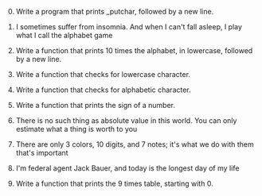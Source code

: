0. Write a program that prints _putchar, followed by a new line.

1. I sometimes suffer from insomnia. And when I can't fall asleep, I play what I call the alphabet game

2. Write a function that prints 10 times the alphabet, in lowercase, followed by a new line.

3. Write a function that checks for lowercase character.

4. Write a function that checks for alphabetic character.

5. Write a function that prints the sign of a number.

6. There is no such thing as absolute value in this world. You can only estimate what a thing is worth to you

7. There are only 3 colors, 10 digits, and 7 notes; it's what we do with them that's important

8. I'm federal agent Jack Bauer, and today is the longest day of my life

9. Write a function that prints the 9 times table, starting with 0.
